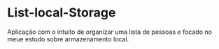 # List-local-Storage
Aplicação com o intuito de organizar uma lista de pessoas e focado no meue estudo sobre armazenamento local. 
